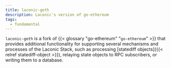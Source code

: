 ```yaml
---
title: laconic-geth
description: Laconic's version of go-ethereum
tags:
  - fundamental
---
```


`laconic-geth` is a fork of {{< glossary "go-ethereum" "`go-ethereum`" >}} that provides additional functionality for supporting several mechanisms and processes of the Laconic Stack, such as processing [statediff objects]({{< relref statediff-object >}}), relaying state objects to RPC subscribers, or writing them to a database. 
